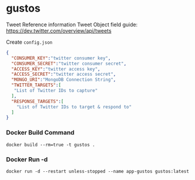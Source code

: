 gustos
============================

Tweet Reference information
Tweet Object field guide:  https://dev.twitter.com/overview/api/tweets

Create `config.json`
```json
{
  "CONSUMER_KEY":"twitter consumer key",
  "CONSUMER_SECRET":"twitter consumer secret",
  "ACCESS_KEY":"twitter access key", 
  "ACCESS_SECRET":"twitter access secret",
  "MONGO_URI":"MongoDB Connection String",
  "TWITTER_TARGETS":[
   "List of Twitter IDs to capture"
  ],
  "RESPONSE_TARGETS":[
    "List of Twitter IDs to target & respond to"
  ]
}
```

### Docker Build Command

```
docker build --rm=true -t gustos .
```

### Docker Run -d 

```
docker run -d --restart unless-stopped --name app-gustos gustos:latest
```
